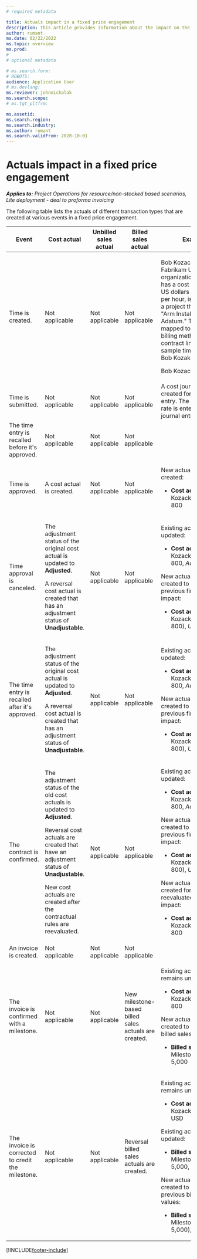 ```yaml
---
# required metadata

title: Actuals impact in a fixed price engagement
description: This article provides information about the impact on the Actuals table at various events during the lifecycle of a fixed price engagement in Microsoft Dynamics 365 Project Operations.
author: rumant
ms.date: 02/22/2022
ms.topic: overview
ms.prod: 
#
# optional metadata

# ms.search.form: 
# ROBOTS: 
audience: Application User
# ms.devlang: 
ms.reviewer: johnmichalak
ms.search.scope: 
# ms.tgt_pltfrm: 

ms.assetid: 
ms.search.region: 
ms.search.industry: 
ms.author: rumant
ms.search.validFrom: 2020-10-01
---
```


# Actuals impact in a fixed price engagement

_**Applies to:** Project Operations for resource/non-stocked based scenarios, Lite deployment - deal to proforma invoicing_

The following table lists the actuals of different transaction types that are created at various events in a fixed price engagement.

| Event | Cost actual | Unbilled sales actual | Billed sales actual | Example |
|---|---|---|---|---|
| Time is created. | Not applicable | Not applicable | Not applicable | <p>Bob Kozack, from the Fabrikam US organizational unit that has a cost rate of 100 US dollars (USD 100) per hour, is working on a project that is named "Arm Installation at Adatum." This project is mapped to a fixed price billing method on the contract line. Here is a sample time entry from Bob Kozak:</p><p>Bob Kozack - 8 hours</p> |
| Time is submitted. | Not applicable | Not applicable | Not applicable | A cost journal line is created for the time entry. The default cost rate is entered in the journal entry. |
| The time entry is recalled before it's approved. | Not applicable | Not applicable | Not applicable | |
| Time is approved. | A cost actual is created. | Not applicable | Not applicable | <p>New actual that is created:</p><ul><li>**Cost actual:** Bob Kozack, 8 hr, USD 800</li></ul> |
| Time approval is canceled. | <p>The adjustment status of the original cost actual is updated to **Adjusted**.</p><p>A reversal cost actual is created that has an adjustment status of **Unadjustable**.</p> | Not applicable | Not applicable | <p>Existing actual that is updated:</p><ul><li>**Cost actual:** Bob Kozack, 8 hr, USD 800, *Adjusted*</li></ul><p>New actual that is created to reverse the previous financial impact:</p><ul><li>**Cost actual:** Bob Kozack, (8 hr), (USD 800), *Unadjustable*</li></ul> |
| The time entry is recalled after it's approved. | <p>The adjustment status of the original cost actual is updated to **Adjusted**.</p><p>A reversal cost actual is created that has an adjustment status of **Unadjustable**.</p> | Not applicable | Not applicable | <p>Existing actual that is updated:</p><ul><li>**Cost actual:** Bob Kozack, 8 hr, USD 800, *Adjusted*</li></ul><p>New actual that is created to reverse the previous financial impact:</p><ul><li>**Cost actual:** Bob Kozack, (8 hr), (USD 800), *Unadjustable*</li></ul> |
| The contract is confirmed. | <p>The adjustment status of the old cost actuals is updated to **Adjusted**.</p><p>Reversal cost actuals are created that have an adjustment status of **Unadjustable**.</p><p>New cost actuals are created after the contractual rules are reevaluated.</p> | Not applicable | Not applicable | <p>Existing actual that is updated:</p><ul><li>**Cost actual:** Bob Kozack, 8 hr, USD 800, *Adjusted*</li></ul><p>New actual that is created to reverse the previous financial impact:</p><ul><li>**Cost actual:** Bob Kozack, (8 hr), (USD 800), *Unadjustable*</li></ul><p>New actual that is created for the reevaluated financial impact:</p><ul><li>**Cost actual:** Bob Kozack, 8 hr, USD 800</li></ul> |
| An invoice is created. | Not applicable | Not applicable | Not applicable | |
| The invoice is confirmed with a milestone. | Not applicable | Not applicable | New milestone-based billed sales actuals are created. | <p>Existing actual that remains unchanged:</p><ul><li>**Cost actual:** Bob Kozack, 8 hr, USD 800</li></ul><p>New actual that is created to record the billed sales values:</p><ul><li>**Billed sales actual:** Milestone, USD 5,000</li></ul> |
| The invoice is corrected to credit the milestone. | Not applicable | Not applicable | Reversal billed sales actuals are created. | <p>Existing actual that remains unchanged:</p><ul><li>**Cost actual:** Bob Kozack, 8 hr, 800 USD</li></ul><p>Existing actual that is updated:</p><ul><li>**Billed sales actual:** Milestone, USD 5,000, *Adjusted*</li></ul><p>New actual that is created to reverse the previous billed sales values:</p><ul><li>**Billed sales actual:** Milestone, (USD 5,000),*Unadjustable*</li></ul> |

[!INCLUDE[footer-include](../includes/footer-banner.md)]
